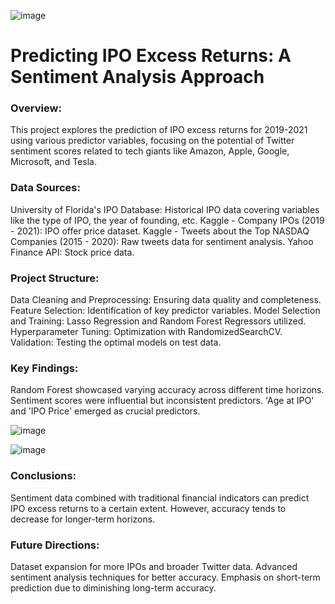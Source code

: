 ![image](https://github.com/ZombieSwan/Capstone-Two/assets/128863293/72231686-8f60-47fb-9ba7-b2adcf1cbb85)

# Predicting IPO Excess Returns: A Sentiment Analysis Approach

### Overview:
This project explores the prediction of IPO excess returns for 2019-2021 using various predictor variables, focusing on the potential of Twitter sentiment scores related to tech giants like Amazon, Apple, Google, Microsoft, and Tesla.

### Data Sources:
University of Florida's IPO Database: Historical IPO data covering variables like the type of IPO, the year of founding, etc.
Kaggle - Company IPOs (2019 - 2021): IPO offer price dataset.
Kaggle - Tweets about the Top NASDAQ Companies (2015 - 2020): Raw tweets data for sentiment analysis.
Yahoo Finance API: Stock price data.

### Project Structure:
Data Cleaning and Preprocessing: Ensuring data quality and completeness.
Feature Selection: Identification of key predictor variables.
Model Selection and Training: Lasso Regression and Random Forest Regressors utilized.
Hyperparameter Tuning: Optimization with RandomizedSearchCV.
Validation: Testing the optimal models on test data.

### Key Findings:
Random Forest showcased varying accuracy across different time horizons.
Sentiment scores were influential but inconsistent predictors.
'Age at IPO' and 'IPO Price' emerged as crucial predictors.

![image](https://github.com/ZombieSwan/Capstone-Two/assets/128863293/c01f9998-b210-45e3-a06b-cfc6acda1398)

![image](https://github.com/ZombieSwan/Capstone-Two/assets/128863293/68454bfa-4565-4262-a0f9-3eabe7943fc8)


### Conclusions:
Sentiment data combined with traditional financial indicators can predict IPO excess returns to a certain extent. However, accuracy tends to decrease for longer-term horizons.

### Future Directions:
Dataset expansion for more IPOs and broader Twitter data.
Advanced sentiment analysis techniques for better accuracy.
Emphasis on short-term prediction due to diminishing long-term accuracy.

